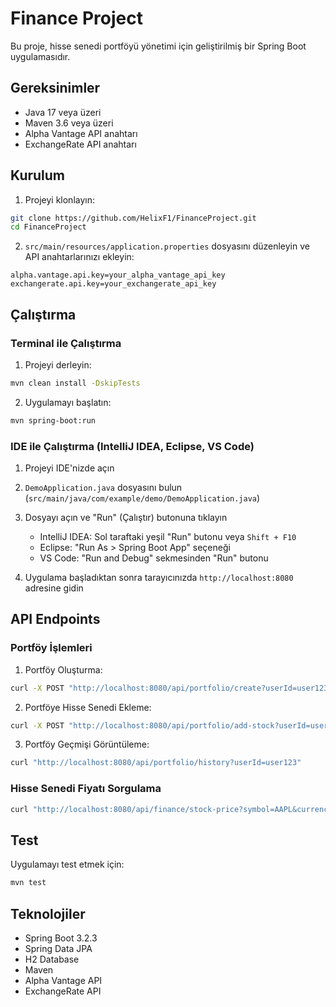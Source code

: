 # Finance Project

Bu proje, hisse senedi portföyü yönetimi için geliştirilmiş bir Spring Boot uygulamasıdır.

## Gereksinimler

- Java 17 veya üzeri
- Maven 3.6 veya üzeri
- Alpha Vantage API anahtarı
- ExchangeRate API anahtarı

## Kurulum

1. Projeyi klonlayın:
```bash
git clone https://github.com/HelixF1/FinanceProject.git
cd FinanceProject
```

2. `src/main/resources/application.properties` dosyasını düzenleyin ve API anahtarlarınızı ekleyin:
```properties
alpha.vantage.api.key=your_alpha_vantage_api_key
exchangerate.api.key=your_exchangerate_api_key
```

## Çalıştırma

### Terminal ile Çalıştırma

1. Projeyi derleyin:
```bash
mvn clean install -DskipTests
```

2. Uygulamayı başlatın:
```bash
mvn spring-boot:run
```

### IDE ile Çalıştırma (IntelliJ IDEA, Eclipse, VS Code)

1. Projeyi IDE'nizde açın
2. `DemoApplication.java` dosyasını bulun (`src/main/java/com/example/demo/DemoApplication.java`)
3. Dosyayı açın ve "Run" (Çalıştır) butonuna tıklayın
   - IntelliJ IDEA: Sol taraftaki yeşil "Run" butonu veya `Shift + F10`
   - Eclipse: "Run As > Spring Boot App" seçeneği
   - VS Code: "Run and Debug" sekmesinden "Run" butonu

4. Uygulama başladıktan sonra tarayıcınızda `http://localhost:8080` adresine gidin

## API Endpoints

### Portföy İşlemleri

1. Portföy Oluşturma:
```bash
curl -X POST "http://localhost:8080/api/portfolio/create?userId=user123"
```

2. Portföye Hisse Senedi Ekleme:
```bash
curl -X POST "http://localhost:8080/api/portfolio/add-stock?userId=user123&symbol=AAPL&quantity=5&currency=USD"
```

3. Portföy Geçmişi Görüntüleme:
```bash
curl "http://localhost:8080/api/portfolio/history?userId=user123"
```

### Hisse Senedi Fiyatı Sorgulama

```bash
curl "http://localhost:8080/api/finance/stock-price?symbol=AAPL&currency=USD&date=2024-03-03"
```

## Test

Uygulamayı test etmek için:
```bash
mvn test
```

## Teknolojiler

- Spring Boot 3.2.3
- Spring Data JPA
- H2 Database
- Maven
- Alpha Vantage API
- ExchangeRate API
